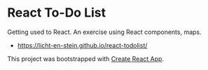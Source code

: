 # React To-Do List

Getting used to React. An exercise using React components, maps.

- https://licht-en-stein.github.io/react-todolist/

This project was bootstrapped with [Create React App](https://github.com/facebookincubator/create-react-app).